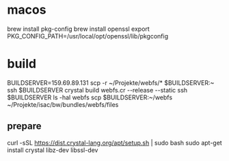 # macos
brew install pkg-config
brew install openssl
export PKG_CONFIG_PATH=/usr/local/opt/openssl/lib/pkgconfig

# build
BUILDSERVER=159.69.89.131
scp -r ~/Projekte/webfs/* $BUILDSERVER:~
ssh $BUILDSERVER crystal build webfs.cr --release --static
ssh $BUILDSERVER ls -hal webfs
scp $BUILDSERVER:~/webfs ~/Projekte/isac/bw/bundles/webfs/files
## prepare
curl -sSL https://dist.crystal-lang.org/apt/setup.sh | sudo bash
sudo apt-get install crystal libz-dev libssl-dev
